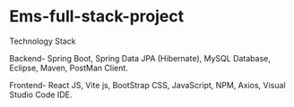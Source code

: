 # Ems-full-stack-project
Technology Stack

Backend- Spring Boot, Spring Data JPA (Hibernate), MySQL Database, Eclipse, Maven, PostMan Client.

Frontend- React JS, Vite js, BootStrap CSS, JavaScript, NPM, Axios, Visual Studio Code IDE.


